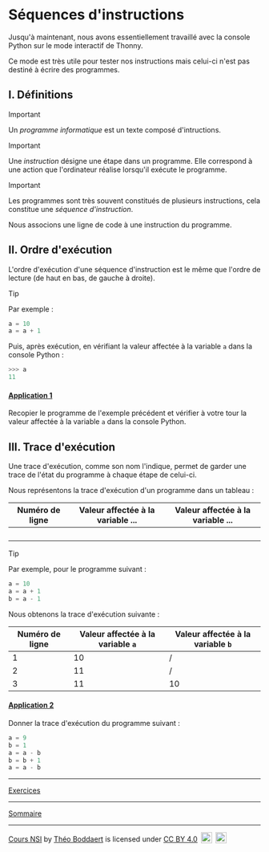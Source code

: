 # Séquences d'instructions

Jusqu'à maintenant, nous avons essentiellement travaillé avec la console Python sur le mode interactif de Thonny.

Ce mode est très utile pour tester nos instructions mais celui-ci n'est pas destiné à écrire des programmes.

## I. Définitions

> [!IMPORTANT]
> Un *programme informatique* est un texte composé d'intructions.

> [!IMPORTANT]
> Une *instruction* désigne une étape dans un programme. Elle correspond à une action que l'ordinateur réalise lorsqu'il exécute le programme.

> [!IMPORTANT]
> Les programmes sont très souvent constitués de plusieurs instructions, cela constitue une *séquence d'instruction*.

Nous associons une ligne de code à une instruction du programme.

## II. Ordre d'exécution

L'ordre d'exécution d'une séquence d'instruction est le même que l'ordre de lecture (de haut en bas, de gauche à droite). 

> [!TIP]
> Par exemple :
> 
>```python
>a = 10
>a = a + 1
>```
>
>Puis, après exécution, en vérifiant la valeur affectée à la variable `a` dans la console Python :
>
>```python
>>>> a
>11
>```

#### <ins>Application 1</ins>

Recopier le programme de l'exemple précédent et vérifier à votre tour la valeur affectée à la variable `a` dans la console Python.

## III. Trace d'exécution

Une trace d'exécution, comme son nom l'indique, permet de garder une trace de l'état du programme à chaque étape de celui-ci.

Nous représentons la trace d'exécution d'un programme dans un tableau :

| Numéro de ligne | Valeur affectée à la variable ...|  Valeur affectée à la variable ... |
| --- | --- | --- |
| | | |

> [!TIP]
> Par exemple, pour le programme suivant :
>
>```python
>a = 10
>a = a + 1
>b = a - 1
>```
>
>Nous obtenons la trace d'exécution suivante :
>
>| Numéro de ligne | Valeur affectée à la variable `a` | Valeur affectée à la variable `b` |
>| --- | --- | --- |
>| $1$ | $10$ | / |
>| $2$ | $11$ | / |
>| $3$ | $11$ | $10$ |


#### <ins>Application 2</ins>

Donner la trace d'exécution du programme suivant :

```python
a = 9
b = 1
a = a - b
b = b + 1
a = a - b
```

_______

[Exercices](./Exercices/Exercices_sequences.md)
_______

[Sommaire](./../../README.md)

___________

<p xmlns:cc="http://creativecommons.org/ns#" xmlns:dct="http://purl.org/dc/terms/"><a property="dct:title" rel="cc:attributionURL" href="https://github.com/boddaert/nsi">Cours NSI</a> by <a rel="cc:attributionURL dct:creator" property="cc:attributionName" href="https://github.com/boddaert">Théo Boddaert</a> is licensed under <a href="https://creativecommons.org/licenses/by/4.0/?ref=chooser-v1" target="_blank" rel="license noopener noreferrer" style="display:inline-block;">CC BY 4.0</a>  <img style="height:22px!important;margin-left:3px;vertical-align:text-bottom;" src="https://mirrors.creativecommons.org/presskit/icons/cc.svg?ref=chooser-v1" alt="">  <img style="height:22px!important;margin-left:3px;vertical-align:text-bottom;" src="https://mirrors.creativecommons.org/presskit/icons/by.svg?ref=chooser-v1" alt=""></p> 